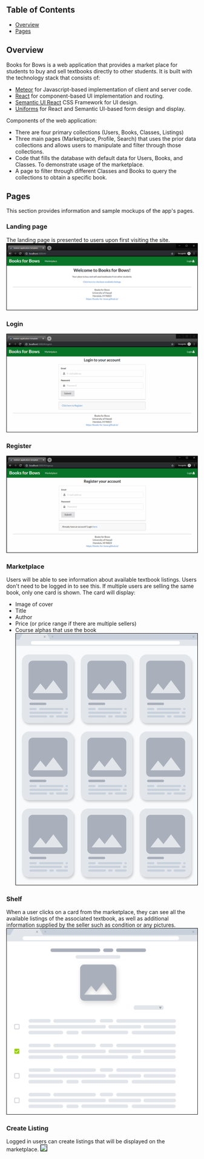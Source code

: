 ## Table of Contents

* [Overview](#overview)
* [Pages](#pages)

## Overview
Books for Bows is a web application that provides a market place for students to buy and sell textbooks directly to other students. It is built with the technology stack that consists of:

* [Meteor](https://www.meteor.com/) for Javascript-based implementation of client and server code.
* [React](https://reactjs.org/) for component-based UI implementation and routing.
* [Semantic UI React](https://react.semantic-ui.com/) CSS Framework for UI design.
* [Uniforms](https://uniforms.tools/) for React and Semantic UI-based form design and display.

Components of the web application:

* There are four primary collections (Users, Books, Classes, Listings)
* Three main pages (Marketplace, Profile, Search) that uses the prior data collections and allows users to manipulate and filter through those collections.
* Code that fills the database with default data for Users, Books, and Classes. To demonstrate usage of the marketplace.
* A page to filter through different Classes and Books to query the collections to obtain a specific book.

## Pages
This section provides information and sample mockups of the app's pages.

### Landing page
The landing page is presented to users upon first visiting the site.
<kbd><img src="assets/images/mockups/landing-mockup.PNG" style="border: 1px solid black"></kbd>

### Login 
<kbd><img src="assets/images/mockups/login-mockup.png" style="border: 1px solid black"></kbd>

### Register 
<kbd><img src="assets/images/mockups/register-mockup.png" style="border: 1px solid black"></kbd>

### Marketplace
Users will be able to see information about available textbook listings. Users don't need to be logged in to see this. If multiple users are selling the same book, only one card is shown. The card will display:
- Image of cover
- Title
- Author
- Price (or price range if there are multiple sellers)
- Course alphas that use the book
<kbd><img src="assets/images/mockups/marketplace-mockup.png" style="border: 1px solid black"></kbd>

### Shelf
When a user clicks on a card from the marketplace, they can see all the available listings of the associated textbook, as well as additional information supplied by the seller such as condition or any pictures.
<kbd><img src="assets/images/mockups/shelf-mockup.png" style="border: 1px solid black"></kbd>

### Create Listing
Logged in users can create listings that will be displayed on the marketplace.
<kbd><image src="assets/images/mockups/createlisting-mockup.png" style="border: 1px solid black"></kbd>